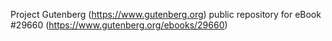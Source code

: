 Project Gutenberg (https://www.gutenberg.org) public repository for eBook #29660 (https://www.gutenberg.org/ebooks/29660)
